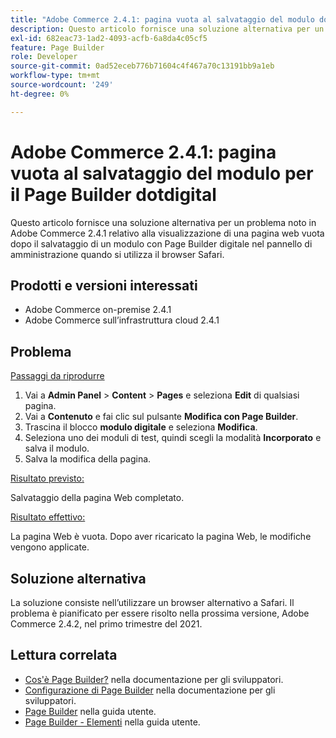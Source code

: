 ```yaml
---
title: "Adobe Commerce 2.4.1: pagina vuota al salvataggio del modulo dotdigital Page Builder"
description: Questo articolo fornisce una soluzione alternativa per un problema noto in Adobe Commerce 2.4.1 relativo alla visualizzazione di una pagina web vuota dopo il salvataggio di un modulo con Page Builder digitale nel pannello di amministrazione quando si utilizza il browser Safari.
exl-id: 682eac73-1ad2-4093-acfb-6a8da4c05cf5
feature: Page Builder
role: Developer
source-git-commit: 0ad52eceb776b71604c4f467a70c13191bb9a1eb
workflow-type: tm+mt
source-wordcount: '249'
ht-degree: 0%

---
```


# Adobe Commerce 2.4.1: pagina vuota al salvataggio del modulo per il Page Builder dotdigital

Questo articolo fornisce una soluzione alternativa per un problema noto in Adobe Commerce 2.4.1 relativo alla visualizzazione di una pagina web vuota dopo il salvataggio di un modulo con Page Builder digitale nel pannello di amministrazione quando si utilizza il browser Safari.

## Prodotti e versioni interessati

* Adobe Commerce on-premise 2.4.1
* Adobe Commerce sull’infrastruttura cloud 2.4.1

## Problema

<u>Passaggi da riprodurre</u>

1. Vai a **Admin Panel** > **Content** > **Pages** e seleziona **Edit** di qualsiasi pagina.
1. Vai a **Contenuto** e fai clic sul pulsante **Modifica con Page Builder**.
1. Trascina il blocco **modulo digitale** e seleziona **Modifica**.
1. Seleziona uno dei moduli di test, quindi scegli la modalità **Incorporato** e salva il modulo.
1. Salva la modifica della pagina.

<u>Risultato previsto:</u>

Salvataggio della pagina Web completato.

<u>Risultato effettivo:</u>

La pagina Web è vuota. Dopo aver ricaricato la pagina Web, le modifiche vengono applicate.

## Soluzione alternativa

La soluzione consiste nell’utilizzare un browser alternativo a Safari. Il problema è pianificato per essere risolto nella prossima versione, Adobe Commerce 2.4.2, nel primo trimestre del 2021.

## Lettura correlata

* [Cos&#39;è Page Builder?](https://devdocs.magento.com/page-builder/docs/) nella documentazione per gli sviluppatori.
* [Configurazione di Page Builder](https://experienceleague.adobe.com/docs/commerce-admin/page-builder/setup.html) nella documentazione per gli sviluppatori.
* [Page Builder](https://docs.magento.com/user-guide/cms/page-builder.html) nella guida utente.
* [Page Builder - Elementi](https://docs.magento.com/user-guide/cms/page-builder-elements.html) nella guida utente.
